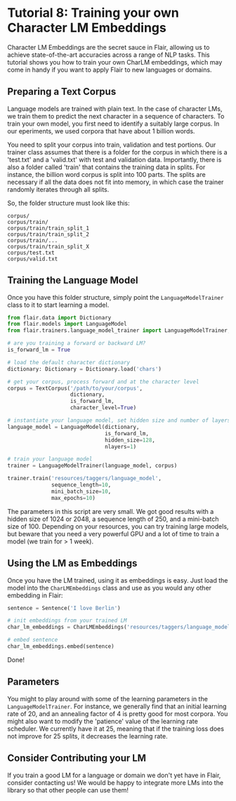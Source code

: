 # Tutorial 8: Training your own Character LM Embeddings

Character LM Embeddings are the secret sauce in Flair, allowing us to achieve state-of-the-art accuracies across a range of NLP tasks.
This tutorial shows you how to train your own CharLM embeddings, which may come in handy if you want to apply Flair to new languages or domains.


## Preparing a Text Corpus

Language models are trained with plain text. In the case of character LMs, we train them to predict the next character in a sequence of characters.
To train your own model, you first need to identify a suitably large corpus. In our eperiments, we used corpora that have about 1 billion words.

You need to split your corpus into train, validation and test portions.
Our trainer class assumes that there is a folder for the corpus in which there is a 'test.txt' and a 'valid.txt' with test and validation data.
Importantly, there is also a folder called 'train' that contains the training data in splits.
For instance, the billion word corpus is split into 100 parts.
The splits are necessary if all the data does not fit into memory, in which case the trainer randomly iterates through all splits.

So, the folder structure must look like this:

```
corpus/
corpus/train/
corpus/train/train_split_1
corpus/train/train_split_2
corpus/train/...
corpus/train/train_split_X
corpus/test.txt
corpus/valid.txt
```


## Training the Language Model

Once you have this folder structure, simply point the `LanguageModelTrainer` class to it to start learning a model.

```python
from flair.data import Dictionary
from flair.models import LanguageModel
from flair.trainers.language_model_trainer import LanguageModelTrainer, TextCorpus

# are you training a forward or backward LM?
is_forward_lm = True

# load the default character dictionary
dictionary: Dictionary = Dictionary.load('chars')

# get your corpus, process forward and at the character level
corpus = TextCorpus('/path/to/your/corpus',
                    dictionary,
                    is_forward_lm,
                    character_level=True)

# instantiate your language model, set hidden size and number of layers
language_model = LanguageModel(dictionary,
                               is_forward_lm,
                               hidden_size=128,
                               nlayers=1)

# train your language model
trainer = LanguageModelTrainer(language_model, corpus)

trainer.train('resources/taggers/language_model',
              sequence_length=10,
              mini_batch_size=10,
              max_epochs=10)
```

The parameters in this script are very small. We got good results with a hidden size of 1024 or 2048, a sequence length of 250, and a mini-batch size of 100.
Depending on your resources, you can try training large models, but beware that you need a very powerful GPU and a lot of time to train a model (we train for > 1 week).



## Using the LM as Embeddings

Once you have the LM trained, using it as embeddings is easy. Just load the model into the `CharLMEmbeddings` class and use as you would any other embedding in Flair:

```python
sentence = Sentence('I love Berlin')

# init embeddings from your trained LM
char_lm_embeddings = CharLMEmbeddings('resources/taggers/language_model/best-lm.pt')

# embed sentence
char_lm_embeddings.embed(sentence)
```

Done!


## Parameters

You might to play around with some of the learning parameters in the `LanguageModelTrainer`.
For instance, we generally find that an initial learning rate of 20, and an annealing factor of 4 is pretty good for most corpora.
You might also want to modify the 'patience' value of the learning rate scheduler. We currently have it at 25, meaning that if the training loss does not improve for 25 splits, it decreases the learning rate.

## Consider Contributing your LM

If you train a good LM for a language or domain we don't yet have in Flair, consider contacting us! We would be happy to integrate more LMs into the library so that other people can use them!



